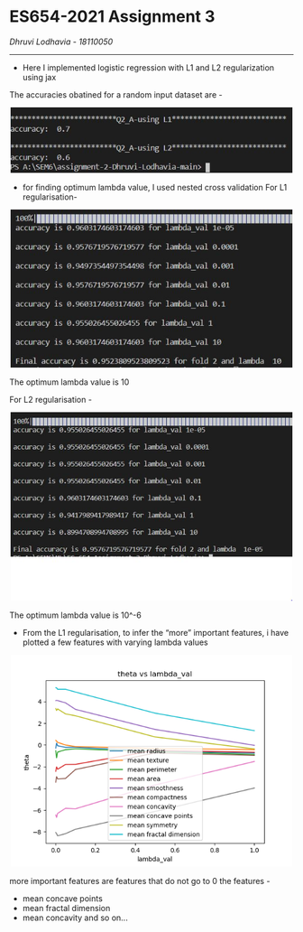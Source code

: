 # ES654-2021 Assignment 3

*Dhruvi Lodhavia* - *18110050*

------

* Here I implemented logistic regression with L1 and L2 regularization using jax

The accuracies obatined for a random input dataset are - 
<p align = center>
<img width ="500" src ="./Q2_A.JPG">
</p>

* for finding optimum lambda value, I used nested cross validation
For L1 regularisation-
<p align = center>
<img width ="500" src ="./Q2_L1_optimum_lambda.JPG">
</p>
The optimum lambda value is 10


For L2 regularisation - 
<p align = center>
<img width ="500" src ="./Q2_L2_optimum_lambda.JPG">
</p>
The optimum lambda value is 10^-6

*  From the L1 regularisation, to infer the “more” important features, i have plotted a few features with varying lambda values
<p align = center>
<img width ="500" src ="./q2_L1reg_plot.png">
</p>

more important features are features that do not go to 0 
the features - 
* mean concave points
* mean fractal dimension
* mean concavity
and so on...
